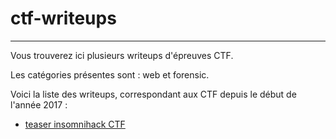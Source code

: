 # ctf-writeups

***

Vous trouverez ici plusieurs writeups d'épreuves CTF.

Les catégories présentes sont : web et forensic.

Voici la liste des writeups, correspondant aux CTF depuis le début de l'année 2017 :

  * [teaser insomnihack CTF](https://teaser.insomnihack.ch/)
